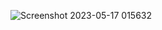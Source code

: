 ![Screenshot 2023-05-17 015632](https://github.com/faizan8349/100-days-RTL/assets/131616660/adb22fae-b5e4-4f2a-a2fa-10aec49b446d)
